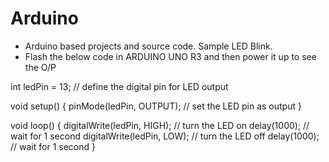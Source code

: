 # Arduino

* Arduino based projects and source code. Sample LED Blink.
* Flash the below code in ARDUINO UNO R3 and then power it up to see the O/P

int ledPin = 13; // define the digital pin for LED output

void setup() 
{
  pinMode(ledPin, OUTPUT); // set the LED pin as output
}

void loop() 
{
  digitalWrite(ledPin, HIGH); // turn the LED on
  delay(1000); // wait for 1 second
  digitalWrite(ledPin, LOW); // turn the LED off
  delay(1000); // wait for 1 second
}
